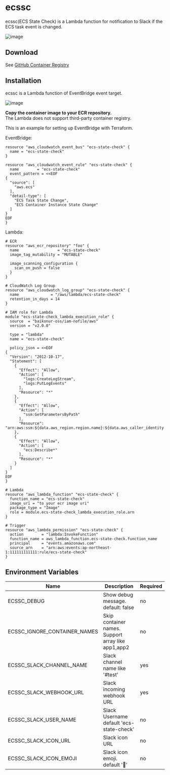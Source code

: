 ecssc
======
ecssc(ECS State Check) is a Lambda function for notification to Slack if the ECS task event is changed.

![image](https://f.easyuploader.app/eu-prd/upload/20201213005728_6f5264366f3754797957.png)

Download
---------
See [GitHub Container Registry](https://github.com/users/rluisr/packages/container/ecssc/versions)

Installation
-------------
ecssc is a Lambda function of EventBridge event target.

![image](https://f.easyuploader.app/eu-prd/upload/20201213011250_374537644f5a66646969.png)

**Copy the container image to your ECR repository.**  
The Lambda does not support third-party container registry.

This is an example for setting up EventBridge with Terraform.

EventBridge:
```hcl
resource "aws_cloudwatch_event_bus" "ecs-state-check" {
  name = "ecs-state-check"
}

resource "aws_cloudwatch_event_rule" "ecs-state-check" {
  name        = "ecs-state-check"
  event_pattern = <<EOF
{
  "source": [
    "aws.ecs"
  ],
  "detail-type": [
    "ECS Task State Change",
    "ECS Container Instance State Change"
  ]
}
EOF
}
```

Lambda:
```hcl
# ECR
resource "aws_ecr_repository" "foo" {
  name                 = "ecs-state-check"
  image_tag_mutability = "MUTABLE"

  image_scanning_configuration {
    scan_on_push = false
  }
}

# CloudWatch Log Group
resource "aws_cloudwatch_log_group" "ecs-state-check" {
  name              = "/aws/lambda/ecs-state-check"
  retention_in_days = 14
}

# IAM role for Lambda
module "ecs-state-check_lambda_execution_role" {
  source  = "baikonur-oss/iam-nofile/aws"
  version = "v2.0.0"

  type = "lambda"
  name = "ecs-state-check"

  policy_json = <<EOF
{
  "Version": "2012-10-17",
  "Statement": [
    {
      "Effect": "Allow",
      "Action": [
        "logs:CreateLogStream",
        "logs:PutLogEvents"
      ],
      "Resource": "*"
    },
    {
      "Effect": "Allow",
      "Action": [
        "ssm:GetParametersByPath"
      ],
      "Resource": "arn:aws:ssm:${data.aws_region.region.name}:${data.aws_caller_identity.caller.account_id}:parameter${var.parameter_store_path}"
    },
    {
      "Effect": "Allow",
      "Action": [
        "ecs:Describe*"
      ],
      "Resource": "*"
    }
  ]
}
EOF
}

# Lambda
resource "aws_lambda_function" "ecs-state-check" {
  function_name = "ecs-state-check"
  image_uri = "to your ecr image uri"
  package_type = "Image"
  role = module.ecs-state-check_lambda_execution_role.arn
}

# Trigger
resource "aws_lambda_permission" "ecs-state-check" {
  action        = "lambda:InvokeFunction"
  function_name = aws_lambda_function.ecs-state-check.function_name
  principal     = "events.amazonaws.com"
  source_arn    = "arn:aws:events:ap-northeast-1:111111111111:rule/ecs-state-check"
}
```

Environment Variables
----------------------
| Name                         | Description                                        | Required |
|------------------------------|----------------------------------------------------|----------|
| ECSSC_DEBUG                  | Show debug message. default: false                 | no       |
| ECSSC_IGNORE_CONTAINER_NAMES | Skip container names. Support array like app1,app2 | no       |
| ECSSC_SLACK_CHANNEL_NAME     | Slack channel name like '#test'                    | yes      |
| ECSSC_SLACK_WEBHOOK_URL      | Slack incoming webhook URL                         | yes      |
| ECSSC_SLACK_USER_NAME        | Slack Username default 'ecs-state-check'           | no       |
| ECSSC_SLACK_ICON_URL         | Slack icon URL                                     | no       |
| ECSSC_SLACK_ICON_EMOJI       | Slack icon emoji. default ':japanese_goblin:'      | no       |